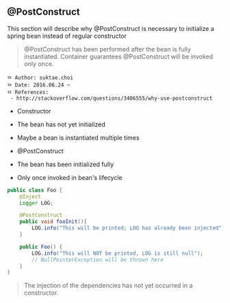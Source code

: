 ## @PostConstruct
This section will describe why @PostConstruct is necessary to initialize a spring bean instead of regular constructor

> @PostConstruct has been performed after the bean is fully instantiated. Container guarantees @PostConstruct will be invoked only once.

```
ㅁ Author: suktae.choi
ㅁ Date: 2016.06.24 ~
ㅁ References:
 - http://stackoverflow.com/questions/3406555/why-use-postconstruct
```

- Constructor
 - The bean has not yet initialized
 - Maybe a bean is instantiated multiple times

- @PostConstruct
 - The bean has been initialized fully
 - Only once invoked in bean's lifecycle

```java
public class Foo {
    @Inject
    Logger LOG;

    @PostConstruct
    public void fooInit(){
        LOG.info("This will be printed; LOG has already been injected");
    }

    public Foo() {
        LOG.info("This will NOT be printed, LOG is still null");
        // NullPointerException will be thrown here
    }
}
```

> The injection of the dependencies has not yet occurred in a constructor.

